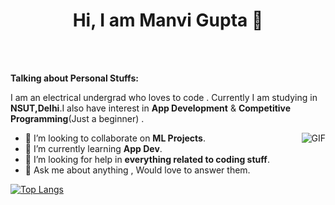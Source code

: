 <h1 align="center" > Hi, I am Manvi Gupta 👋</h1>

<br/>
<br/>

**Talking about Personal Stuffs:**

I am an electrical undergrad who loves to code . Currently I am studying in __NSUT,Delhi__.I also have interest in __App Development__  &  __Competitive Programming__(Just a beginner) .

<img align="right" alt="GIF" src="https://media.giphy.com/media/3oKIPnAiaMCws8nOsE/giphy.gif" />

- 👯 I’m looking to collaborate on __ML Projects__.
- 🌱 I’m currently learning __App Dev__.
- 🤔 I’m looking for help in __everything related to coding stuff__.
- 💬 Ask me about anything , Would love to answer them.


[![Top Langs](https://github-readme-stats.vercel.app/api/top-langs/?username=Manvi1203&layout=compact)](https://github.com/anuraghazra/github-readme-stats)





